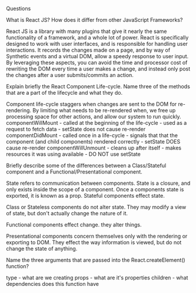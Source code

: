Questions

What is React JS? How does it differ from other JavaScript Frameworks?

React JS is a library with many plugins that give it nearly the same functionality of a framework, and a whole lot of power. React is specifically designed to work with user interfaces, and is responsible for handling user interactions. It records the changes made on a page, and by way of Synthetic events and a virtual DOM, allow a speedy response to user input. By leveraging these aspects, you can avoid the time and processor cost of rewriting the DOM every time a user makes a change, and instead only post the changes after a user submits/commits an action.



Explain briefly the React Component Life-cycle. Name three of the methods that are a part of the lifecycle and what they do.

Component life-cycle staggers when changes are sent to the DOM for re-rendering. By limiting what needs to be re-rendered when, we free up processing space for other actions, and allow our system to run quickly.
componentWillMount - called at the beginning of the life-cycle - used as a request to fetch data - setState does not cause re-render
componentDidMount - called once in a life-cycle - signals that that the component (and child components) rendered correctly - setState DOES cause re-render
componentWillUnmount - cleans up after itself - makes resources it was using available - DO NOT use setState



Briefly describe some of the differences between a Class/Stateful component and a Functional/Presentational component.

State refers to communication between components. State is a closure, and only exists inside the scope of a component. Once a components state is exported, it is known as a prop. Stateful components effect state.

Class or Stateless components do not alter state. They may modify a view of state, but don't actually change the nature of it.

Functional components effect change. they alter things.

Presentational components concern themselves only with the rendering or exporting to DOM. They effect the way information is viewed, but do not change the state of anything.



Name the three arguments that are passed into the React.createElement() function?

type - what are we creating
props - what are it's properties
children - what dependencies does this function have